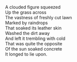 <!--
title: Earthworm
created: 5 September 2004
updated: 5 September 2004
slug: earthworm
tags: poetry
-->

A clouded figure squeezed  
Up the grass across  
The vastness of freshly cut lawn  
Marked by raindrops  
That soaked its leather skin  
Washed the dirt away  
And left it trembling with cold  
That was quite the opposite  
Of the sun soaked concrete  
It longed to lie upon.  
